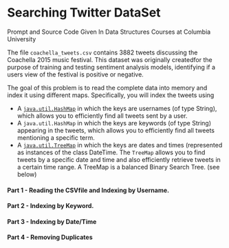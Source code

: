 # Searching Twitter DataSet
Prompt and Source Code Given In Data Structures Courses at Columbia University 

The file `coachella_tweets.csv` contains 3882 tweets discussing the Coachella 2015 music festival. This dataset was originally createdfor the purpose of training and testing sentiment analysis models, identifying if a users view of the festival is positive or negative. 

The goal of this problem is to read the complete data into memory and index it using different maps. Specifically, you will index the tweets using

* A [`java.util.HashMap`](https://docs.oracle.com/javase/8/docs/api/java/util/HashMap.html) in which the keys are usernames (of type String), which allows you to efficiently find all tweets sent by a user. 
* A `java.util.HashMap` in which the keys are keywords (of type String) appearing in the tweets, which allows you to efficiently find all tweets mentioning a specific term. 
* A [`java.util.TreeMap`](https://docs.oracle.com/javase/8/docs/api/java/util/TreeMap.html) in which the keys are dates and times (represented as instances of the class DateTime. The `TreeMap` allows you to find tweets by a specific date and time and also efficiently retrieve tweets in a certain time range. A TreeMap is a balanced Binary Search Tree. (see below)



#### Part 1 - Reading the CSVfile and Indexing by Username. 
#### Part 2 - Indexing by Keyword. 
#### Part 3 - Indexing by Date/Time 
#### Part 4 - Removing Duplicates 
